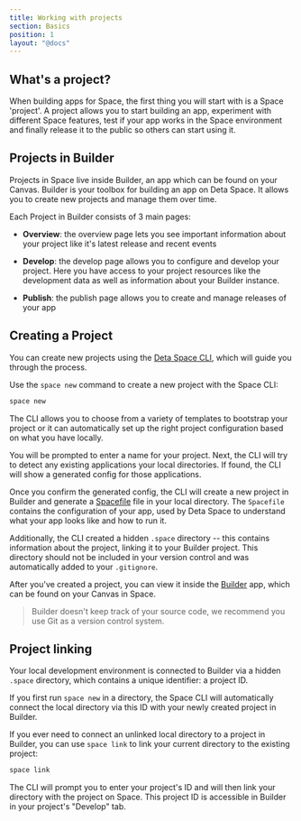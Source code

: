 ```yaml
---
title: Working with projects
section: Basics
position: 1
layout: "@docs"
---
```


## What's a project?

When building apps for Space, the first thing you will start with is a Space 'project'. A project allows you to start building an app, experiment with different Space features, test if your app works in the Space environment and finally release it to the public so others can start using it.

## Projects in Builder

Projects in Space live inside Builder, an app which can be found on your Canvas. Builder is your toolbox for building an app on Deta Space. It allows you to create new projects and manage them over time. 

Each Project in Builder consists of 3 main pages:

- **Overview**: the overview page lets you see important information about your project like it's latest release and recent events

- **Develop**: the develop page allows you to configure and develop your project. Here you have access to your project resources like the development data as well as information about your Builder instance.

- **Publish**: the publish page allows you to create and manage releases of your app

## Creating a Project

You can create new projects using the [Deta Space CLI](/docs/en/basics/cli), which will guide you through the process. 

Use the `space new` command to create a new project with the Space CLI: 

```sh
space new
```

The CLI allows you to choose from a variety of templates to bootstrap your project or it can automatically set up the right project configuration based on what you have locally.

You will be prompted to enter a name for your project. Next, the CLI will try to detect any existing applications your local directories. If found, the CLI will show a generated config for those applications.

Once you confirm the generated config, the CLI will create a new project in Builder and generate a [Spacefile](/docs/en/reference/spacefile) file in your local directory. The `Spacefile` contains the configuration of your app, used by Deta Space to understand what your app looks like and how to run it.

Additionally, the CLI created a hidden `.space` directory -- this contains information about the project, linking it to your Builder project. This directory should not be included in your version control and was automatically added to your `.gitignore`.

After you've created a project, you can view it inside the [Builder](/docs/en/basics/projects#projects-in-builder) app, which can be found on your Canvas in Space.

> Builder doesn't keep track of your source code, we recommend you use Git as a version control system.

## Project linking

Your local development environment is connected to Builder via a hidden `.space` directory, which contains a unique identifier: a project ID.

If you first run `space new` in a directory, the Space CLI will automatically connect the local directory via this ID with your newly created project in Builder.

If you ever need to connect an unlinked local directory to a project in Builder, you can use `space link` to link your current directory to the existing project:

```bash
space link
```

The CLI will prompt you to enter your project's ID and will then link your directory with the project on Space. This project ID is accessible in Builder in your project's "Develop" tab.
